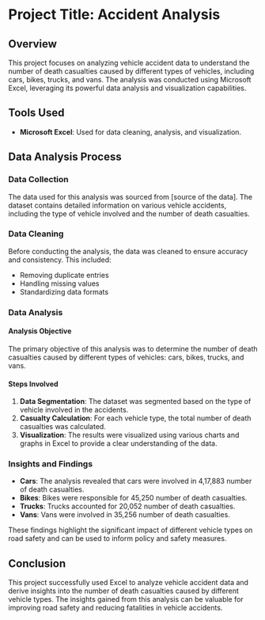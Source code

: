 # Project Title: Accident Analysis

## Overview

This project focuses on analyzing vehicle accident data to understand the number of death casualties caused by different types of vehicles, including cars, bikes, trucks, and vans. The analysis was conducted using Microsoft Excel, leveraging its powerful data analysis and visualization capabilities.

## Tools Used

- **Microsoft Excel**: Used for data cleaning, analysis, and visualization.

## Data Analysis Process

### Data Collection

The data used for this analysis was sourced from [source of the data]. The dataset contains detailed information on various vehicle accidents, including the type of vehicle involved and the number of death casualties.

### Data Cleaning

Before conducting the analysis, the data was cleaned to ensure accuracy and consistency. This included:

- Removing duplicate entries
- Handling missing values
- Standardizing data formats

### Data Analysis

#### Analysis Objective

The primary objective of this analysis was to determine the number of death casualties caused by different types of vehicles: cars, bikes, trucks, and vans.

#### Steps Involved

1. **Data Segmentation**: The dataset was segmented based on the type of vehicle involved in the accidents.
2. **Casualty Calculation**: For each vehicle type, the total number of death casualties was calculated.
3. **Visualization**: The results were visualized using various charts and graphs in Excel to provide a clear understanding of the data.

### Insights and Findings

- **Cars**: The analysis revealed that cars were involved in 4,17,883 number of death casualties.
- **Bikes**: Bikes were responsible for 45,250 number of death casualties.
- **Trucks**: Trucks accounted for 20,052 number of death casualties.
- **Vans**: Vans were involved in 35,256 number of death casualties.

These findings highlight the significant impact of different vehicle types on road safety and can be used to inform policy and safety measures.

## Conclusion

This project successfully used Excel to analyze vehicle accident data and derive insights into the number of death casualties caused by different vehicle types. The insights gained from this analysis can be valuable for improving road safety and reducing fatalities in vehicle accidents.
